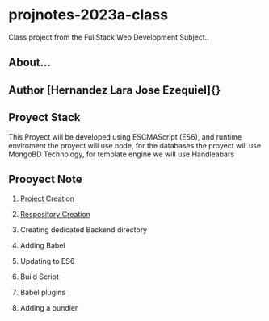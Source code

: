 # projnotes-2023a-class
Class project from  the FullStack Web Development
Subject..

## About...
**Author** [Hernandez Lara Jose Ezequiel]{}
----

## Proyect Stack

This Proyect will be developed using ESCMAScript (ES6), and runtime enviroment the proyect will use node, for the 
databases the proyect will use MongoBD Technology, for template engine we will use Handleabars

## Prooyect Note 
1. [Project Creation](https://github.com/JoseLara55/projnotes-2023a-class/blob/main/Class%20notes/Project-%20Creation.md)

2. [Respository Creation](https://github.com/JoseLara55/projnotes-2023a-class/blob/main/Class%20notes/Repository%20Creation.md)

3. Creating dedicated Backend directory

4. Adding Babel

5. Updating to ES6

6. Build Script

7. Babel plugins

8. Adding a bundler
